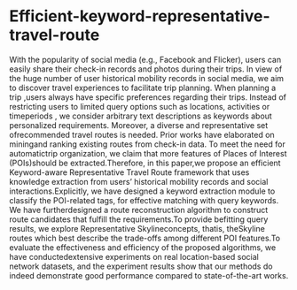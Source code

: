 # Efficient-keyword-representative-travel-route
With the popularity of social media (e.g., Facebook and Flicker), users can easily share their check-in records and photos during their trips. In view of the huge number of user historical mobility records in social media, we aim to discover travel experiences to facilitate trip planning. When planning a trip ,users always have specific preferences regarding their trips. Instead of restricting users to limited query options such as locations, activities or timeperiods , we consider arbitrary text descriptions as keywords about personalized requirements. Moreover, a diverse and representative set ofrecommended travel routes is needed. Prior works have elaborated on miningand ranking existing routes from check-in data. To meet the need for automatictrip organization, we claim that more features of Places of Interest (POIs)should be extracted.Therefore, in this paper,we propose an efficient Keyword-aware Representative Travel Route framework that uses knowledge extraction from users’ historical mobility records and social interactions.Explicitly, we have designed a keyword extraction module to classify the POI-related tags, for effective matching with query keywords. We have furtherdesigned a route reconstruction algorithm to construct route candidates that fulfill the requirements.To provide befitting query results, we explore Representative Skylineconcepts, thatis, theSkyline routes which best describe the trade-offs among different POI features.To evaluate the effectiveness and efficiency of the proposed algorithms, we have conductedextensive experiments on real location-based social network datasets, and the experiment results show that our methods do indeed demonstrate good performance compared to state-of-the-art works.
